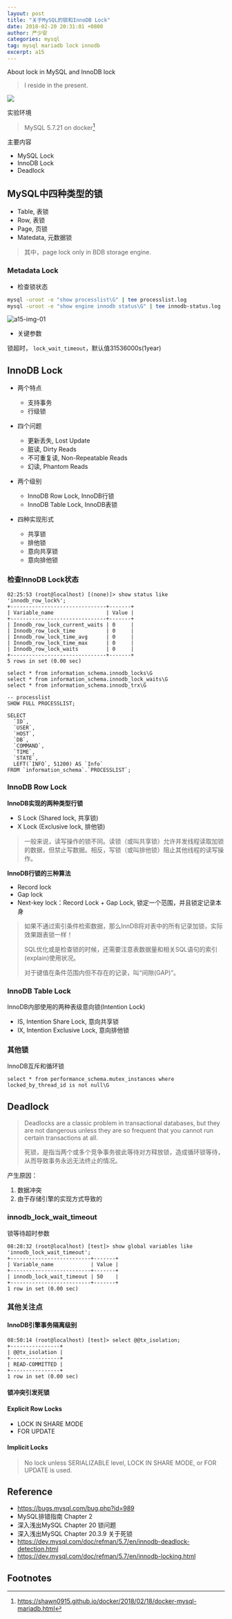 ```yaml
---
layout: post
title: "关于MySQL的锁和InnoDB Lock"
date: 2018-02-20 20:31:01 +0800
author: 严少安
categories: mysql
tag: mysql mariadb lock innodb
excerpt: a15
---
```

About lock in MySQL and InnoDB lock

> I reside in the present.

![](https://shawn0915.github.io/assets/img_mysql/mysql-with-m-p.png)

实验环境

> MySQL 5.7.21 on docker[^1]

主要内容

- MySQL Lock
- InnoDB Lock
- Deadlock


## MySQL中四种类型的锁

- Table, 表锁
- Row, 表锁
- Page, 页锁
- Matedata, 元数据锁

> 其中，page lock only in BDB storage engine.

### Metadata Lock

- 检查锁状态

```bash
mysql -uroot -e "show processlist\G" | tee processlist.log
mysql -uroot -e "show engine innodb status\G" | tee innodb-status.log
```

![a15-img-01]()

- 关键参数

锁超时， `lock_wait_timeout`，默认值31536000s(1year)



## InnoDB Lock

- 两个特点
  - 支持事务
  - 行级锁

- 四个问题
  - 更新丢失, Lost Update
  - 脏读, Dirty Reads
  - 不可重复读, Non-Repeatable Reads
  - 幻读, Phantom Reads

- 两个级别
  - InnoDB Row Lock, InnoDB行锁
  - InnoDB Table Lock, InnoDB表锁

- 四种实现形式
  - 共享锁
  - 排他锁
  - 意向共享锁
  - 意向排他锁


### 检查InnoDB Lock状态

```mysql
02:25:53 (root@localhost) [(none)]> show status like 'innodb_row_lock%';
+-------------------------------+-------+
| Variable_name                 | Value |
+-------------------------------+-------+
| Innodb_row_lock_current_waits | 0     |
| Innodb_row_lock_time          | 0     |
| Innodb_row_lock_time_avg      | 0     |
| Innodb_row_lock_time_max      | 0     |
| Innodb_row_lock_waits         | 0     |
+-------------------------------+-------+
5 rows in set (0.00 sec)

```

```mysql
select * from information_schema.innodb_locks\G
select * from information_schema.innodb_lock_waits\G
select * from information_schema.innodb_trx\G

-- processlist
SHOW FULL PROCESSLIST;

SELECT
  `ID`,
  `USER`,
  `HOST`,
  `DB`,
  `COMMAND`,
  `TIME`,
  `STATE`,
  LEFT(`INFO`, 51200) AS `Info`
FROM `information_schema`.`PROCESSLIST`;
```

### InnoDB Row Lock

**InnoDB实现的两种类型行锁**

- S Lock (Shared lock, 共享锁)
- X Lock (Exclusive lock, 排他锁)

> 一般来说，读写操作的锁不同。读锁（或叫共享锁）允许并发线程读取加锁的数据，但禁止写数据。相反，写锁（或叫排他锁）阻止其他线程的读写操作。


**InnoDB行锁的三种算法**

- Record lock
- Gap lock
- Next-key lock：Record Lock + Gap Lock, 锁定一个范围，并且锁定记录本身

> 如果不通过索引条件检索数据，那么InnDB将对表中的所有记录加锁，实际效果跟表锁一样！
> 
> SQL优化或是检查锁的时候，还需要注意表数据量和相关SQL语句的索引(explain)使用状况。
> 
> 对于键值在条件范围内但不存在的记录，叫“间隙(GAP)”。


### InnoDB Table Lock

InnoDB内部使用的两种表级意向锁(Intention Lock)

- IS, Intention Share Lock, 意向共享锁
- IX, Intention Exclusive Lock, 意向排他锁


### 其他锁

InnoDB互斥和循环锁

```mysql
select * from performance_schema.mutex_instances where locked_by_thread_id is not null\G
```


## Deadlock

> Deadlocks are a classic problem in transactional databases, but they are not dangerous unless they are so frequent that you cannot run certain transactions at all.
> 
> 死锁，是指当两个或多个竞争事务彼此等待对方释放锁，造成循环锁等待，从而导致事务永远无法终止的情况。

产生原因：

1. 数据冲突
2. 由于存储引擎的实现方式导致的


### innodb_lock_wait_timeout

锁等待超时参数

```mysql
08:28:32 (root@localhost) [test]> show global variables like 'innodb_lock_wait_timeout';
+--------------------------+-------+
| Variable_name            | Value |
+--------------------------+-------+
| innodb_lock_wait_timeout | 50    |
+--------------------------+-------+
1 row in set (0.00 sec)
```


### 其他关注点

#### InnoDB引擎事务隔离级别

```mysql
08:50:14 (root@localhost) [test]> select @@tx_isolation;
+----------------+
| @@tx_isolation |
+----------------+
| READ-COMMITTED |
+----------------+
1 row in set (0.00 sec)
```

#### 锁冲突引发死锁

#### Explicit Row Locks

- LOCK IN SHARE MODE
- FOR UPDATE

#### Implicit Locks

> No lock unless SERIALIZABLE level, LOCK IN SHARE MODE, or FOR UPDATE is used.


## Reference

- https://bugs.mysql.com/bug.php?id=989
- MySQL排错指南 Chapter 2
- 深入浅出MySQL Chapter 20 锁问题
- 深入浅出MySQL Chapter 20.3.9 关于死锁
- https://dev.mysql.com/doc/refman/5.7/en/innodb-deadlock-detection.html
- https://dev.mysql.com/doc/refman/5.7/en/innodb-locking.html

## Footnotes

[^1]: https://shawn0915.github.io/docker/2018/02/18/docker-mysql-mariadb.html